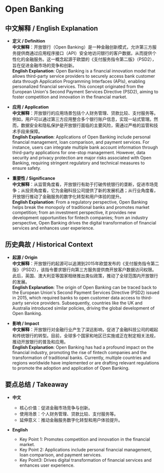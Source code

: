 # Open Banking

## 中文解释 / English Explanation

* **定义 / Definition**  
  **中文解释**：开放银行（Open Banking）是一种金融创新模式，允许第三方服务提供商通过应用程序接口（API）安全地访问银行的客户数据，从而提供个性化的金融服务。这一概念起源于欧盟的《支付服务指令第二版》（PSD2），旨在促进金融市场的竞争和创新。  
  **English Explanation**: Open Banking is a financial innovation model that allows third-party service providers to securely access bank customer data through Application Programming Interfaces (APIs), enabling personalized financial services. This concept originated from the European Union's Second Payment Services Directive (PSD2), aiming to foster competition and innovation in the financial market.

* **应用 / Application**  
  **中文解释**：开放银行的应用场景包括个人财务管理、贷款比较、支付服务等。例如，用户可以通过第三方应用整合多个银行账户信息，实现一站式管理。然而，数据安全和隐私保护是开放银行面临的主要风险，需通过严格的监管和技术手段来保障。  
  **English Explanation**: Applications of Open Banking include personal financial management, loan comparison, and payment services. For instance, users can integrate multiple bank account information through third-party applications for one-stop management. However, data security and privacy protection are major risks associated with Open Banking, requiring stringent regulatory and technical measures to ensure safety.

* **重要性 / Significance**  
  **中文解释**：从监管角度看，开放银行有助于打破传统银行的垄断，促进市场竞争；从投资角度看，它为金融科技公司提供了新的发展机遇；从行业角度看，开放银行推动了金融服务的数字化转型和用户体验的提升。  
  **English Explanation**: From a regulatory perspective, Open Banking helps break the monopoly of traditional banks and promotes market competition; from an investment perspective, it provides new development opportunities for fintech companies; from an industry perspective, Open Banking drives the digital transformation of financial services and enhances user experience.

## 历史典故 / Historical Context

* **起源 / Origin**  
  **中文解释**：开放银行的起源可以追溯到2015年欧盟发布的《支付服务指令第二版》（PSD2），该指令要求银行向第三方服务提供商开放客户数据访问权限。此后，英国、澳大利亚等国家相继推出类似政策，推动了全球范围内开放银行的发展。  
  **English Explanation**: The origin of Open Banking can be traced back to the European Union's Second Payment Services Directive (PSD2) issued in 2015, which required banks to open customer data access to third-party service providers. Subsequently, countries like the UK and Australia introduced similar policies, driving the global development of Open Banking.

* **影响 / Impact**  
  **中文解释**：开放银行对金融行业产生了深远影响，促进了金融科技公司的崛起和传统银行的转型。目前，全球多个国家和地区已实施或正在制定相关法规，推动开放银行的普及和应用。  
  **English Explanation**: Open Banking has had a profound impact on the financial industry, promoting the rise of fintech companies and the transformation of traditional banks. Currently, multiple countries and regions worldwide have implemented or are drafting relevant regulations to promote the adoption and application of Open Banking.

## 要点总结 / Takeaway

* **中文**  
  - 核心价值：促进金融市场竞争与创新。
  - 使用场景：个人财务管理、贷款比较、支付服务等。
  - 延伸意义：推动金融服务数字化转型和用户体验提升。

* **English**  
  - Key Point 1: Promotes competition and innovation in the financial market.
  - Key Point 2: Applications include personal financial management, loan comparison, and payment services.
   - Key Point3: Drives digital transformation of financial services and enhances user experience.